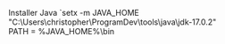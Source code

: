 Installer Java
`setx -m JAVA_HOME "C:\Users\christopher\ProgramDev\tools\java\jdk-17.0.2"  
PATH = %JAVA_HOME%\bin